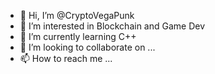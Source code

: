- 👋 Hi, I’m @CryptoVegaPunk
- 👀 I’m interested in Blockchain and Game Dev
- 🌱 I’m currently learning C++
- 💞️ I’m looking to collaborate on ...
- 📫 How to reach me ... 

<!---
CryptoVegaPunk/CryptoVegaPunk is a ✨ special ✨ repository because its `README.md` (this file) appears on your GitHub profile.
You can click the Preview link to take a look at your changes.
--->
